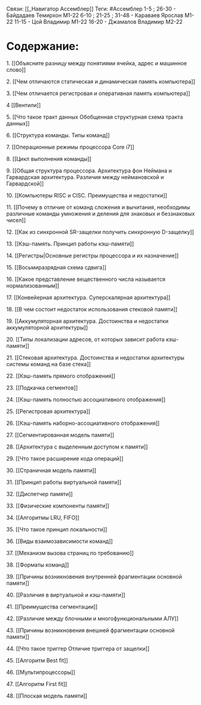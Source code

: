 Связи: [[_Навигатор Ассемблер]]
Теги: #Ассемблер 
1-5 ; 26-30 - Байдадаев Темирхон М1-22
6-10 ; 21-25 ; 31-48 - Караваев Ярослав М1-22
11-15 - Цой Владимир М1-22
16-20 - Джамалов Владимир М2-22

# Содержание:
1. [[Объясните разницу между понятиями ячейка, адрес и машинное слово]]

2. [[Чем отличаются статическая и динамическая память компьютера]]

3. [[Чем отличается регистровая и оперативная память компьютера]]

4 [[Вентили]]

5. [[Что такое тракт данных Обобщенная структурная схема тракта данных]]

6. [[Структура команды. Типы команд]]

7. [[Операционные режимы процессора Core i7]]

8. [[Цикл выполнения команды]]

9. [[Общая структура процессора. Архитектура фон Неймана и Гарвардская архитектура. Различия между неймановской и Гарвардской]]

10. [[Компьютеры RISC и CISC. Преимущества и недостатки]]

11. [[Почему в отличие от команд сложения и вычитания, необходимы различные команды умножения и деления для знаковых и беззнаковых чисел]]

12. [[Как из синхронной SR-защелки получить синхронную D-защелку]]

13. [[Кэш-память. Принцип работы кэш-памяти]]

14. [[Регистры|Основные регистры процессора и их назначение]]

15. [[Восьмиразрядная схема сдвига]]

16. [[Какое представление вещественного числа называется нормализованным]]

17. [[Конвейерная архитектура. Суперскалярная архитектура]]

18. [[В чем состоит недостаток использования стековой памяти]]

19. [[Аккумуляторная архитектура. Достоинства и недостатки аккумуляторной архитектуры]]

20. [[Типы локализации адресов, от которых зависит работа кэш-памяти]]

21. [[Стековая архитектура. Достоинства и недостатки архитектуры системы команд на базе стека]]

22. [[Кэш-память прямого отображения]]

23. [[Подкачка сегментов]]

24. [[Кэш-память полностью ассоциативного отображения]]

25. [[Регистровая архитектура]]

26. [[Кэш-память наборно-ассоциативного отображения]]

27. [[Сегментированная модель памяти]]

28. [[Архитектура с выделенным доступом к памяти]]

29. [[Что такое расширение кода операций]]

30. [[Страничная модель памяти]]

31. [[Принцип работы виртуальной памяти]]

32. [[Диспетчер памяти]]

33. [[Физические компоненты памяти]]

34. [[Алгоритмы LRU, FIFO]]

35. [[Что такое принцип локальности]]

36. [[Виды взаимозависимости команд]]

37. [[Механизм вызова страниц по требованию]]

38. [[Форматы команд]]

39. [[Причины возникновения внутренней фрагментации основной памяти]]

40. [[Различия в виртуальной и кэш-памяти]]

41. [[Преимущества сегментации]]

42. [[Различие между блочными и многофункциональными АЛУ]]

43. [[Причины возникновения внешней фрагментации основной памяти]]

44. [[Что такое триггер Отличие триггера от защелки]]

45. [[Алгоритм Best fit]]

46. [[Мультипроцессоры]]

47. [[Алгоритм First fit]]

48. [[Плоская модель памяти]]